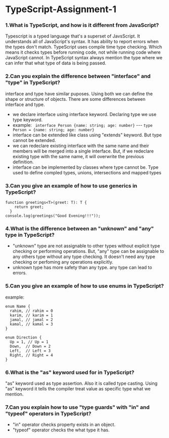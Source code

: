 # TypeScript-Assignment-1

### 1.What is TypeScript, and how is it different from JavaScript?
Typescript is a typed language that's a superset of JavsScript. It understands all of JavaScript's syntax. It has ability to report errors when the types don't match.
TypeScript uses compile time type checking. Which means it checks types before running code, not while running code where JavaScript cannot. In TypeScript syntax always mention the type where we can infer that what type of data is being passed. 

### 2.Can you explain the difference between "interface" and "type" in TypeScript?
interface and type have similar puposes. Using both we can define the shape or structure of objects. There are some differences between interface and type.
* we declare interface using interface keyword. Declaring type we use type keyword.
* example: ``` interface Person {name: string; age: number}``` --- ```type Person = {name: string; age: number}```
* interface can be extended like class using "extends" keyword. But type cannot be extended.
* we can redeclare existing interface with the same name and their members will be merged into a single interface. But, if we redeclare existing type with the same name, it will overwrite the previous definition.
* interface can be implemented by classes where type cannot be. Type used to define compled types, unions, intersections and mapped types

### 3.Can you give an example of how to use generics in TypeScript?
```
function greetings<T>(greet: T): T {
    return greet;
  }
console.log(greetings("Good Evening!!!"));
```  
### 4.What is the difference between an "unknown" and "any" type in TypeScript?
* "unknown" type are not assignable to other types without explicit type checking or performing operations. But, "any" type can be assignable to any others type without any type checking. It doesn't need any type checking or perfoming any operations explicitly.
* unknown type has more safety than any type. any type can lead to errors. 

### 5.Can you give an example of how to use enums in TypeScript?
example: 
```
enum Name {
  rahim, // rahim = 0
  karim, // karim = 1
  jamal, // jamal = 2
  kamal, // kamal = 3
}

enum Direction {
  Up = 1, // Up = 1
  Down,  // Down = 2
  Left,  // Left = 3
  Right, // Right = 4
}
```
### 6.What is the "as" keyword used for in TypeScript?
"as" keyword used as type assertion. Also it is called type casting. Using "as" keyword it tells the compiler treat value as specific type what we mention.
### 7.Can you explain how to use "type guards" with "in" and "typeof" operators in TypeScript?   
* "in" operator checks property exists in an object.
* "typeof" operator checks the what type it has.
